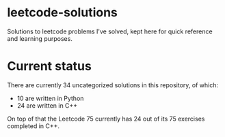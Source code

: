 # leetcode-solutions
Solutions to leetcode problems I've solved, kept here for quick reference and learning purposes.

# Current status

There are currently 34 uncategorized solutions in this repository, of which:

 - 10 are written in Python
 - 24 are written in C++

 On top of that the Leetcode 75 currently has 24 out of its 75 exercises completed in C++.